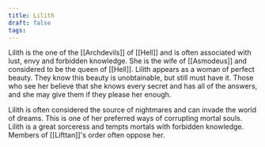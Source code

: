 ```yaml
---
title: Lilith
draft: false
tags:
---
```

Lilith is the one of the [[Archdevils]] of [[Hell]] and is often associated with lust, envy and forbidden knowledge. She is the wife of [[Asmodeus]] and considered to be the queen of [[Hell]]. Lilith appears as a woman of perfect beauty. They know this beauty is unobtainable, but still must have it. Those who see her believe that she knows every secret and has all of the answers, and she may give them if they please her enough.

Lilith is often considered the source of nightmares and can invade the world of dreams. This is one of her preferred ways of corrupting mortal souls. Lilith is a great sorceress and tempts mortals with forbidden knowledge. Members of [[Lifttan]]'s order often oppose her. 